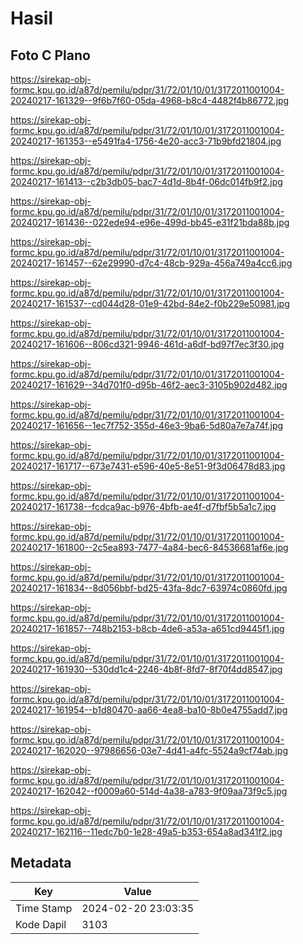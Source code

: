 # Hasil

## Foto C Plano

https://sirekap-obj-formc.kpu.go.id/a87d/pemilu/pdpr/31/72/01/10/01/3172011001004-20240217-161329--9f6b7f60-05da-4968-b8c4-4482f4b86772.jpg

https://sirekap-obj-formc.kpu.go.id/a87d/pemilu/pdpr/31/72/01/10/01/3172011001004-20240217-161353--e5491fa4-1756-4e20-acc3-71b9bfd21804.jpg

https://sirekap-obj-formc.kpu.go.id/a87d/pemilu/pdpr/31/72/01/10/01/3172011001004-20240217-161413--c2b3db05-bac7-4d1d-8b4f-06dc014fb9f2.jpg

https://sirekap-obj-formc.kpu.go.id/a87d/pemilu/pdpr/31/72/01/10/01/3172011001004-20240217-161436--022ede94-e96e-499d-bb45-e31f21bda88b.jpg

https://sirekap-obj-formc.kpu.go.id/a87d/pemilu/pdpr/31/72/01/10/01/3172011001004-20240217-161457--62e29990-d7c4-48cb-929a-456a749a4cc6.jpg

https://sirekap-obj-formc.kpu.go.id/a87d/pemilu/pdpr/31/72/01/10/01/3172011001004-20240217-161537--cd044d28-01e9-42bd-84e2-f0b229e50981.jpg

https://sirekap-obj-formc.kpu.go.id/a87d/pemilu/pdpr/31/72/01/10/01/3172011001004-20240217-161606--806cd321-9946-461d-a6df-bd97f7ec3f30.jpg

https://sirekap-obj-formc.kpu.go.id/a87d/pemilu/pdpr/31/72/01/10/01/3172011001004-20240217-161629--34d701f0-d95b-46f2-aec3-3105b902d482.jpg

https://sirekap-obj-formc.kpu.go.id/a87d/pemilu/pdpr/31/72/01/10/01/3172011001004-20240217-161656--1ec7f752-355d-46e3-9ba6-5d80a7e7a74f.jpg

https://sirekap-obj-formc.kpu.go.id/a87d/pemilu/pdpr/31/72/01/10/01/3172011001004-20240217-161717--673e7431-e596-40e5-8e51-9f3d06478d83.jpg

https://sirekap-obj-formc.kpu.go.id/a87d/pemilu/pdpr/31/72/01/10/01/3172011001004-20240217-161738--fcdca9ac-b976-4bfb-ae4f-d7fbf5b5a1c7.jpg

https://sirekap-obj-formc.kpu.go.id/a87d/pemilu/pdpr/31/72/01/10/01/3172011001004-20240217-161800--2c5ea893-7477-4a84-bec6-84536681af6e.jpg

https://sirekap-obj-formc.kpu.go.id/a87d/pemilu/pdpr/31/72/01/10/01/3172011001004-20240217-161834--8d056bbf-bd25-43fa-8dc7-63974c0860fd.jpg

https://sirekap-obj-formc.kpu.go.id/a87d/pemilu/pdpr/31/72/01/10/01/3172011001004-20240217-161857--748b2153-b8cb-4de6-a53a-a651cd9445f1.jpg

https://sirekap-obj-formc.kpu.go.id/a87d/pemilu/pdpr/31/72/01/10/01/3172011001004-20240217-161930--530dd1c4-2246-4b8f-8fd7-8f70f4dd8547.jpg

https://sirekap-obj-formc.kpu.go.id/a87d/pemilu/pdpr/31/72/01/10/01/3172011001004-20240217-161954--b1d80470-aa66-4ea8-ba10-8b0e4755add7.jpg

https://sirekap-obj-formc.kpu.go.id/a87d/pemilu/pdpr/31/72/01/10/01/3172011001004-20240217-162020--97986656-03e7-4d41-a4fc-5524a9cf74ab.jpg

https://sirekap-obj-formc.kpu.go.id/a87d/pemilu/pdpr/31/72/01/10/01/3172011001004-20240217-162042--f0009a60-514d-4a38-a783-9f09aa73f9c5.jpg

https://sirekap-obj-formc.kpu.go.id/a87d/pemilu/pdpr/31/72/01/10/01/3172011001004-20240217-162116--11edc7b0-1e28-49a5-b353-654a8ad341f2.jpg


## Metadata

| Key        | Value               |
| ---------- | ------------------- |
| Time Stamp | 2024-02-20 23:03:35 |
| Kode Dapil | 3103                |



